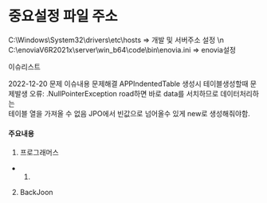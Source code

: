 # 중요설정 파일 주소
C:\Windows\System32\drivers\etc\hosts				=>	개발 및 서버주소 설정	\n 
C:\enoviaV6R2021x\server\win_b64\code\bin\enovia.ini		=>	enovia설정

이슈리스트

2022-12-20
	문제 													                         	이슈내용 											        	문제해결
	APPIndentedTable 생성시 테이블생성할때 문제발생 			  오류: .NullPointerException							road하면 바로 data를 서치하므로 데이터처리하는   
	                                                       테이블 열을 가져올 수 없음		           JPO에서 빈값으로 넘어올수 있게 new로 생성해줘야함.

#### 주요내용
1. 프로그래머스
- 1.


2. BackJoon
